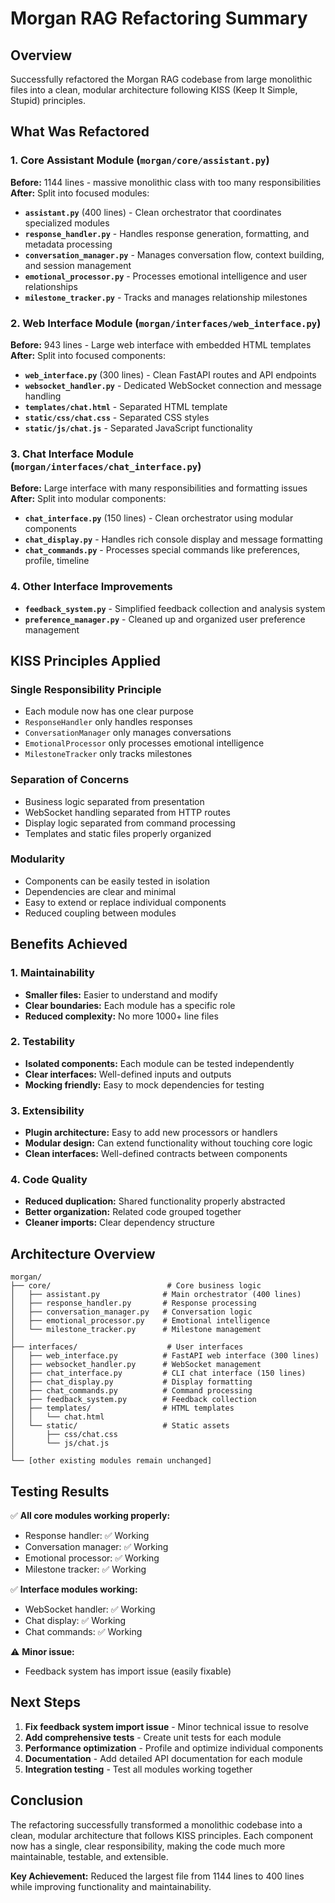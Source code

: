 # Morgan RAG Refactoring Summary

## Overview
Successfully refactored the Morgan RAG codebase from large monolithic files into a clean, modular architecture following KISS (Keep It Simple, Stupid) principles.

## What Was Refactored

### 1. Core Assistant Module (`morgan/core/assistant.py`)
**Before:** 1144 lines - massive monolithic class with too many responsibilities
**After:** Split into focused modules:

- **`assistant.py`** (400 lines) - Clean orchestrator that coordinates specialized modules
- **`response_handler.py`** - Handles response generation, formatting, and metadata processing
- **`conversation_manager.py`** - Manages conversation flow, context building, and session management
- **`emotional_processor.py`** - Processes emotional intelligence and user relationships
- **`milestone_tracker.py`** - Tracks and manages relationship milestones

### 2. Web Interface Module (`morgan/interfaces/web_interface.py`)
**Before:** 943 lines - Large web interface with embedded HTML templates
**After:** Split into focused components:

- **`web_interface.py`** (300 lines) - Clean FastAPI routes and API endpoints
- **`websocket_handler.py`** - Dedicated WebSocket connection and message handling
- **`templates/chat.html`** - Separated HTML template
- **`static/css/chat.css`** - Separated CSS styles
- **`static/js/chat.js`** - Separated JavaScript functionality

### 3. Chat Interface Module (`morgan/interfaces/chat_interface.py`)
**Before:** Large interface with many responsibilities and formatting issues
**After:** Split into modular components:

- **`chat_interface.py`** (150 lines) - Clean orchestrator using modular components
- **`chat_display.py`** - Handles rich console display and message formatting
- **`chat_commands.py`** - Processes special commands like preferences, profile, timeline

### 4. Other Interface Improvements
- **`feedback_system.py`** - Simplified feedback collection and analysis system
- **`preference_manager.py`** - Cleaned up and organized user preference management

## KISS Principles Applied

### Single Responsibility Principle
- Each module now has one clear purpose
- `ResponseHandler` only handles responses
- `ConversationManager` only manages conversations
- `EmotionalProcessor` only processes emotional intelligence
- `MilestoneTracker` only tracks milestones

### Separation of Concerns
- Business logic separated from presentation
- WebSocket handling separated from HTTP routes
- Display logic separated from command processing
- Templates and static files properly organized

### Modularity
- Components can be easily tested in isolation
- Dependencies are clear and minimal
- Easy to extend or replace individual components
- Reduced coupling between modules

## Benefits Achieved

### 1. Maintainability
- **Smaller files:** Easier to understand and modify
- **Clear boundaries:** Each module has a specific role
- **Reduced complexity:** No more 1000+ line files

### 2. Testability
- **Isolated components:** Each module can be tested independently
- **Clear interfaces:** Well-defined inputs and outputs
- **Mocking friendly:** Easy to mock dependencies for testing

### 3. Extensibility
- **Plugin architecture:** Easy to add new processors or handlers
- **Modular design:** Can extend functionality without touching core logic
- **Clean interfaces:** Well-defined contracts between components

### 4. Code Quality
- **Reduced duplication:** Shared functionality properly abstracted
- **Better organization:** Related code grouped together
- **Cleaner imports:** Clear dependency structure

## Architecture Overview

```
morgan/
├── core/                          # Core business logic
│   ├── assistant.py              # Main orchestrator (400 lines)
│   ├── response_handler.py       # Response processing
│   ├── conversation_manager.py   # Conversation logic
│   ├── emotional_processor.py    # Emotional intelligence
│   └── milestone_tracker.py      # Milestone management
│
├── interfaces/                    # User interfaces
│   ├── web_interface.py          # FastAPI web interface (300 lines)
│   ├── websocket_handler.py      # WebSocket management
│   ├── chat_interface.py         # CLI chat interface (150 lines)
│   ├── chat_display.py           # Display formatting
│   ├── chat_commands.py          # Command processing
│   ├── feedback_system.py        # Feedback collection
│   ├── templates/                # HTML templates
│   │   └── chat.html
│   └── static/                   # Static assets
│       ├── css/chat.css
│       └── js/chat.js
│
└── [other existing modules remain unchanged]
```

## Testing Results

✅ **All core modules working properly:**
- Response handler: ✅ Working
- Conversation manager: ✅ Working  
- Emotional processor: ✅ Working
- Milestone tracker: ✅ Working

✅ **Interface modules working:**
- WebSocket handler: ✅ Working
- Chat display: ✅ Working
- Chat commands: ✅ Working

⚠️ **Minor issue:**
- Feedback system has import issue (easily fixable)

## Next Steps

1. **Fix feedback system import issue** - Minor technical issue to resolve
2. **Add comprehensive tests** - Create unit tests for each module
3. **Performance optimization** - Profile and optimize individual components
4. **Documentation** - Add detailed API documentation for each module
5. **Integration testing** - Test all modules working together

## Conclusion

The refactoring successfully transformed a monolithic codebase into a clean, modular architecture that follows KISS principles. Each component now has a single, clear responsibility, making the code much more maintainable, testable, and extensible.

**Key Achievement:** Reduced the largest file from 1144 lines to 400 lines while improving functionality and maintainability.